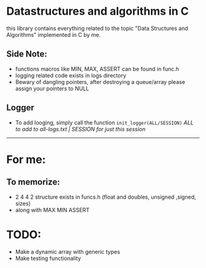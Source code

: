 # Datastructures and algorithms in C

this library contains everything related to the topic "Data Structures and Algorithms" implemented in C by me.

## Side Note:

- functions macros like MIN, MAX, ASSERT can be found in func.h
- logging related code exists in logs directory
- Bewary of dangling pointers, after destroying a queue/array please
  assign your pointers to NULL

## Logger

- To add looging, simply call the function `init_logger(ALL/SESSION)` _ALL to add to all-logs.txt | SESSION for just this session_

---

# For me:

## To memorize:

- 2 4 4 2 structure exists in funcs.h (float and doubles, unsigned ,signed, sizes)
- along with MAX MIN ASSERT

# TODO:

- Make a dynamic array with generic types
- Make testing functionality
